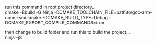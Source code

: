 run this command in root project directory...  
cmake -Bbuild -G Ninja -DCMAKE_TOOLCHAIN_FILE=path\to\gcc-arm-none-eabi.cmake -DCMAKE_BUILD_TYPE=Debug -DCMAKE_EXPORT_COMPILE_COMMANDS=true  

then change to build folder and run this to build the project...  
ninja -j8  